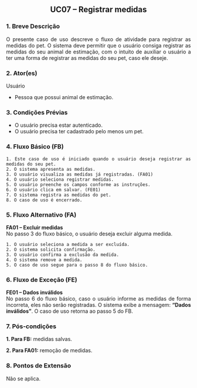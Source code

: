 ## <center> UC07 – Registrar medidas

<div align="justify">

### 1. Breve Descrição

O presente caso de uso descreve o fluxo de atividade para registrar as medidas do pet. O sistema deve permitir que o usuário consiga registrar as medidas do seu animal de estimação, com o intuito de auxiliar o usuário a ter uma forma de registrar as medidas do seu pet, caso ele deseje.

### 2. Ator(es)

Usuário

- Pessoa que possui animal de estimação.

### 3. Condições Prévias

- O usuário precisa estar autenticado.
- O usuário precisa ter cadastrado pelo menos um pet.

### 4. Fluxo Básico (FB)

    1. Este caso de uso é iniciado quando o usuário deseja registrar as medidas do seu pet.
    2. O sistema apresenta as medidas.
    3. O usuário visualiza as medidas já registradas. (FA01)
    4. O usuário seleciona registrar medidas.
    5. O usuário preenche os campos conforme as instruções.
    6. O usuário clica em salvar. (FE01)
    7. O sistema registra as medidas do pet.
    8. O caso de uso é encerrado.

### 5. Fluxo Alternativo (FA)

**FA01 – Excluir medidas**
<br>
No passo 3 do fluxo básico, o usuário deseja excluir alguma medida.

    1. O usuário seleciona a medida a ser excluída.
    2. O sistema solicita confirmação.
    3. O usuário confirma a exclusão da medida.
    4. O sistema remove a medida.
    5. O caso de uso segue para o passo 8 do fluxo básico.

### 6. Fluxo de Exceção (FE)

**FE01 – Dados inválidos**
<br>
No passo 6 do fluxo básico, caso o usuário informe as medidas de forma incorreta, eles não serão registradas. O sistema exibe a mensagem: **“Dados inválidos”**. O caso de uso retorna ao passo 5 do FB.

### 7. Pós-condições

**1. Para FB:** medidas salvas.

**2. Para FA01:** remoção de medidas.

### 8. Pontos de Extensão

Não se aplica.

</div>
